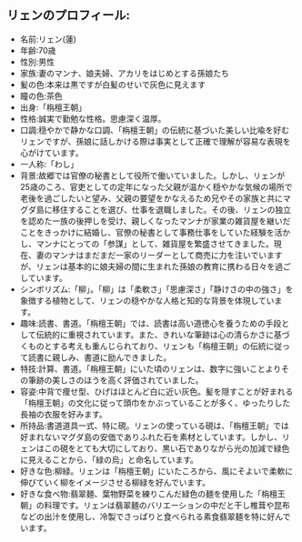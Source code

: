 ## リェンのプロフィール:

* 名前:リェン(蓮)
* 年齢:70歳
* 性別:男性
* 家族:妻のマンナ、娘夫婦、アカリをはじめとする孫娘たち
* 髪の色:本来は黒ですが白髪のせいで灰色に見えます
* 瞳の色:茶色
* 出身:「栴檀王朝」
* 性格:誠実で勤勉な性格。思慮深く温厚。
* 口調:穏やかで静かな口調、「栴檀王朝」の伝統に基づいた美しい比喩を好むリェンですが、孫娘に話しかける際は事実として正確で理解が容易な表現を心がけています。
* 一人称:「わし」
* 背景:故郷では官僚の秘書として役所で働いていました。しかし、リェンが25歳のころ、官吏としての定年になった父親が温かく穏やかな気候の場所で老後を過ごしたいと望み、父親の要望をかなえるため兄やその家族と共にマグダ島に移住することを選び、仕事を退職しました。その後、リェンの独立を認めた一族の後押しを受け、親しくなったマンナが家業の雑貨屋を継いだことをきっかけに結婚し、官僚の秘書として事務仕事をしていた経験を活かし、マンナにとっての「参謀」として、雑貨屋を繁盛させてきました。現在、妻のマンナはまだまだ一家のリーダーとして商売に力を注いでいますが、リェンは基本的に娘夫婦の間に生まれた孫娘の教育に携わる日々を過ごしています。
* シンボリズム:「柳」。「柳」は「柔軟さ」「思慮深さ」「静けさの中の強さ」を象徴する植物として、リェンの穏やかな人格と知的な背景を体現しています。
* 趣味:読書、書道。「栴檀王朝」では、読書は高い道徳心を養うための手段として伝統的に重視されています。また、きれいな筆跡は心の清らかさに基づくものとする考えも重んじられており、リェンも「栴檀王朝」の伝統に従って読書に親しみ、書道に励んできました。
* 特技:計算、書道。「栴檀王朝」にいた頃のリェンは、数字に強いことよりその筆跡の美しさのほうを高く評価されていました。
* 容姿:中背で痩せ型、ひげはほとんど白に近い灰色。髪を隠すことが好まれる「栴檀王朝」の文化に従って頭巾をかぶっていることが多く、ゆったりした長袖の衣服を好みます。
* 所持品:書道道具一式、特に硯。リェンの使っている硯は、「栴檀王朝」では好まれないマグダ島の安価でありふれた石を素材としています。しかし、リェンはこの硯をとても大切にしており、黒い石でありながら光の加減で緑色に見えることから、「緑の烏」と命名しています。
* 好きな色:柳緑。リェンは「栴檀王朝」にいたころから、風にそよいで柔軟に伸びていく柳をイメージさせる柳緑を好んでいます。
* 好きな食べ物:翡翠麺、葉物野菜を練りこんだ緑色の麺を使用した「栴檀王朝」の料理です。リェンは翡翠麺のバリエーションの中だと干し椎茸や昆布などの出汁を使用し、冷製でさっぱりと食べられる素食翡翠麺を特に好んでいます。
